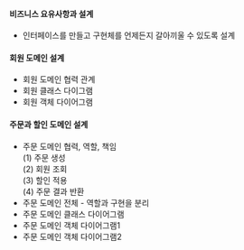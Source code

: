 #### 비즈니스 요유사항과 설계
* 인터페이스를 만들고 구현체를 언제든지 갈아끼울 수 있도록 설계
#### 회원 도메인 설계
* 회원 도메인 협력 관계
* 회원 클래스 다이그램
* 회원 객체 다이어그램
#### 주문과 할인 도메인 설계
* 주문 도메인 협력, 역할, 책임  
  (1) 주문 생성  
  (2) 회원 조회  
  (3) 할인 적용  
  (4) 주문 결과 반환
* 주문 도메인 전체 - 역할과 구현을 분리
* 주문 도메인 클래스 다이어그램
* 주문 도메인 객체 다이어그램1
* 주문 도메인 객체 다이어그램2
